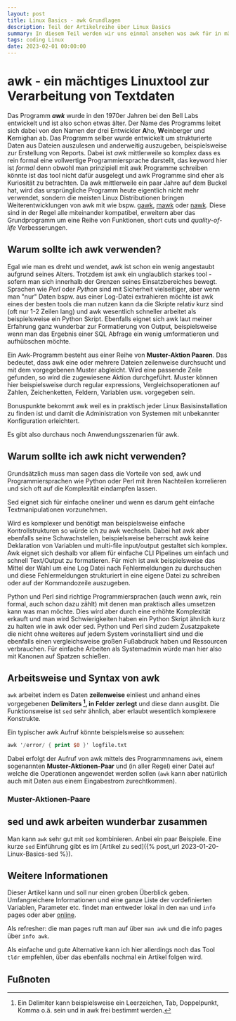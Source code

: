```yaml
---
layout: post
title: Linux Basics - awk Grundlagen
description: Teil der Artikelreihe über Linux Basics
summary: In diesem Teil werden wir uns einmal ansehen was awk für in mächtiges tool sein kann
tags: coding Linux
date: 2023-02-01 00:00:00
---
```


# awk - ein mächtiges Linuxtool zur Verarbeitung von Textdaten
Das Programm ***awk*** wurde in den 1970er Jahren bei den Bell Labs entwickelt und ist also schon etwas älter. Der Name des Programms leitet sich dabei von den Namen der drei Entwickler **A**ho, **W**einberger und **K**ernighan ab. Das Programm selber wurde entwickelt um strukturierte Daten aus Dateien auszulesen und anderweitig auszugeben, beispielsweise zur Erstellung von Reports.
Dabei ist *awk* mittlerweile so komplex dass es rein formal eine vollwertige Programmiersprache darstellt, das keyword hier ist *formal* denn obwohl man prinzipiell mit awk Programme schreiben könnte ist das tool nicht dafür ausgelegt und awk Programme sind eher als Kuriosität zu betrachten.
Da awk mittlerweile ein paar Jahre auf dem Buckel hat, wird das ursprüngliche Programm heute eigentlich nicht mehr verwendet, sondern die meisten Linux Distributionen bringen Weiterentwicklungen von awk mit wie bspw. [gawk](https://www.gnu.org/software/gawk/,), [mawk](https://invisible-island.net/mawk/) oder [nawk](https://linux.die.net/man/1/nawk). Diese sind in der Regel alle miteinander kompatibel, erweitern aber das Grundprogramm um eine Reihe von Funktionen, short cuts und *quality-of-life* Verbesserungen.

## Warum sollte ich awk verwenden?

Egal wie man es dreht und wendet, awk ist schon ein wenig angestaubt aufgrund seines Alters. Trotzdem ist awk ein unglaublich starkes tool - sofern man sich innerhalb der Grenzen seines Einsatzbereiches bewegt. Sprachen wie *Perl* oder *Python* sind mit Sicherheit vielseitiger, aber wenn man "nur" Daten bspw. aus einer Log-Datei extrahieren möchte ist awk eines der besten tools die man nutzen kann da die Skripte relativ kurz sind (oft nur 1-2 Zeilen lang) und awk wesentlich schneller arbeitet als beispielsweise ein Python Skript. Ebenfalls eignet sich awk laut meiner Erfahrung ganz wunderbar zur Formatierung von Output, beispielsweise wenn man das Ergebnis einer SQL Abfrage ein wenig umformatieren und aufhübschen möchte.

Ein Awk-Programm besteht aus einer Reihe von **Muster-Aktion Paaren**. Das bedeutet, dass awk eine oder mehrere
Dateien zeilenweise durchsucht und mit dem vorgegebenen Muster abgleicht. Wird eine passende Zeile gefunden,
so wird die zugewiesene Aktion durchgeführt. Muster können hier beispielsweise durch regular expressions, Vergleichsoperationen auf Zahlen, Zeichenketten, Feldern, Variablen usw. vorgegeben sein. 

Bonuspunkte bekommt awk weil es in praktisch jeder Linux Basisinstallation zu finden ist und damit die Administration von Systemen mit unbekannter Konfiguration erleichtert.

Es gibt also durchaus noch Anwendungsszenarien für awk.

## Warum sollte ich awk nicht verwenden?

Grundsätzlich muss man sagen dass die Vorteile von sed, awk und Programmiersprachen wie Python oder Perl mit ihren Nachteilen korrelieren und sich oft auf die Komplexität eindampfen lassen.

Sed eignet sich für einfache oneliner und wenn es darum geht einfache Textmanipulationen vorzunehmen.

Wird es komplexer und benötigt man beispielsweise einfache Kontrollstrukturen so würde ich zu awk wechseln. Dabei hat awk aber ebenfalls seine Schwachstellen, beispielsweise beherrscht awk keine Deklaration von Variablen und multi-file input/output gestaltet sich komplex. Awk eignet sich deshalb vor allem für einfache CLI Pipelines um einfach und schnell Text/Output zu formatieren. Für mich ist awk beispielsweise das Mittel der Wahl um eine Log Datei nach Fehlermeldungen zu durchsuchen und diese Fehlermeldungen strukturiert in eine eigene Datei zu schreiben oder auf der Kommandozeile auszugeben. 

Python und Perl sind richtige Programmiersprachen (auch wenn awk, rein formal, auch schon dazu zählt) mit denen man praktisch alles umsetzen kann was man möchte. Dies wird aber durch eine erhöhte Komplexität erkauft und man wird Schwierigkeiten haben ein Python Skript ähnlich kurz zu halten wie in awk oder sed. Python und Perl sind zudem Zusatzpakete die nicht ohne weiteres auf jedem System vorinstalliert sind und die ebenfalls einen vergleichsweise großen Fußabdruck haben und Ressourcen verbrauchen. Für einfache Arbeiten als Systemadmin würde man hier also mit Kanonen auf Spatzen schießen.

## Arbeitsweise und Syntax von awk

`awk` arbeitet indem es Daten **zeilenweise** einliest und anhand eines vorgegebenen **Delimiters [^1], in Felder zerlegt** und diese dann ausgibt. Die Funktionsweise ist `sed` sehr ähnlich, aber erlaubt wesentlich komplexere Konstrukte.

Ein typischer awk Aufruf könnte beispielsweise so aussehen:

```awk
awk '/error/ { print $0 }' logfile.txt
```

Dabei erfolgt der Aufruf von awk mittels des Programmnamens `awk`, einem sogenannten **Muster-Aktionen-Paar** und (in aller Regel) einer Datei auf welche die Operationen angewendet werden sollen (`awk` kann aber natürlich auch mit Daten aus einem Eingabestrom zurechtkommen).

### Muster-Aktionen-Paare



## sed und awk arbeiten wunderbar zusammen

Man kann `awk` sehr gut mit `sed` kombinieren. Anbei ein paar Beispiele. Eine kurze `sed` Einführung gibt es im [Artikel zu sed]({% post_url 2023-01-20-Linux-Basics-sed %}).

## Weitere Informationen

Dieser Artikel kann und soll nur einen groben Überblick geben. Umfangreichere Informationen und eine ganze Liste der vordefinierten Variablen, Parameter etc. findet man entweder lokal in den `man` und `info` pages oder aber [online](https://www.gnu.org/software/gawk/manual/).  

Als refresher: die man pages ruft man auf über `man awk` und die info pages über `info awk`.

Als einfache und gute Alternative kann ich hier allerdings noch das Tool `tldr` empfehlen, über das ebenfalls nochmal ein Artikel folgen wird.

## Fußnoten



[^1]: Ein Delimiter kann beispielsweise ein Leerzeichen, Tab, Doppelpunkt, Komma o.ä. sein und in awk frei bestimmt werden.

 



